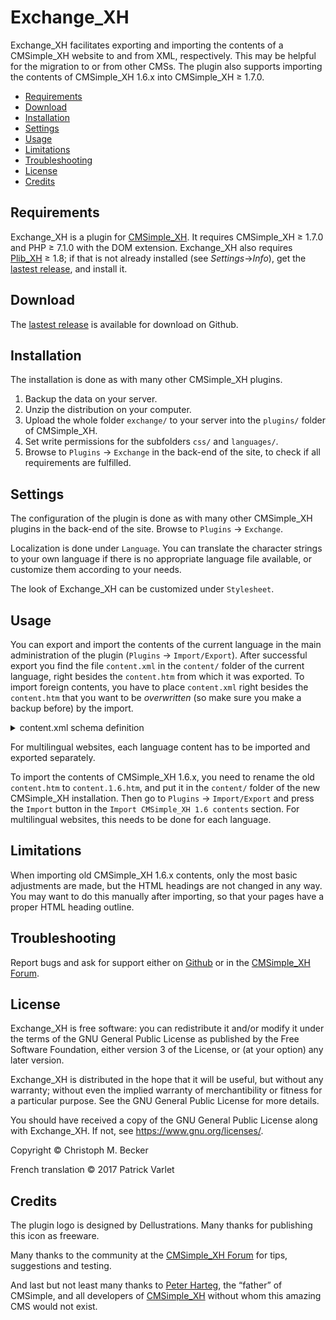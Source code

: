 # Exchange_XH

Exchange_XH facilitates exporting and importing the contents of a
CMSimple_XH website to and from XML, respectively.  This may be helpful for
the migration to or from other CMSs.
The plugin also supports importing the contents of CMSimple_XH 1.6.x
into CMSimple_XH ≥ 1.7.0.

- [Requirements](#requirements)
- [Download](#download)
- [Installation](#installation)
- [Settings](#settings)
- [Usage](#usage)
- [Limitations](#limitations)
- [Troubleshooting](#troubleshooting)
- [License](#license)
- [Credits](#credits)

## Requirements

Exchange_XH is a plugin for [CMSimple_XH](https://cmsimple-xh.org/).
It requires CMSimple_XH ≥ 1.7.0 and PHP ≥ 7.1.0 with the DOM extension.
Exchange_XH also requires [Plib_XH](https://github.com/cmb69/plib_xh) ≥ 1.8;
if that is not already installed (see *Settings*→*Info*),
get the [lastest release](https://github.com/cmb69/plib_xh/releases/latest),
and install it.

## Download

The [lastest release](https://github.com/cmb69/exchange_xh/releases/latest)
is available for download on Github.

## Installation

The installation is done as with many other CMSimple_XH plugins.

1. Backup the data on your server.
1. Unzip the distribution on your computer.
1. Upload the whole folder `exchange/` to your server into the `plugins/` folder
   of CMSimple_XH.
1. Set write permissions for the subfolders `css/` and `languages/`.
1. Browse to `Plugins` → `Exchange` in the back-end of the site,
   to check if all requirements are fulfilled.

## Settings

The configuration of the plugin is done as with many other CMSimple_XH plugins in
the back-end of the site. Browse to `Plugins` → `Exchange`.

<!-- You can change the default settings of Exchange_XH under `Config`. Hints
for the options will be displayed when hovering over the help icon with your
mouse. -->

Localization is done under `Language`. You can translate the character
strings to your own language if there is no appropriate language file available,
or customize them according to your needs.

The look of Exchange_XH can be customized under `Stylesheet`.

## Usage

You can export and import the contents of the current language in the
main administration of the plugin (`Plugins` → `Import/Export`).
After successful export you find the file `content.xml` in the
`content/` folder of the current language, right besides the
`content.htm` from which it was exported. To import foreign
contents, you have to place `content.xml` right besides the `content.htm` that you want
to be *overwritten* (so make sure you make a backup before) by
the import.

<details>
<summary>content.xml schema definition</summary>

````xml
<?xml version="1.0" encoding="UTF-8"?>
<grammar xmlns="http://relaxng.org/ns/structure/1.0">
  <start>
    <ref name="Contents"/>
  </start>

  <define name="Contents">
    <element name="contents">
      <attribute name="version"/>
      <zeroOrMore>
        <ref name="Page"/>
      </zeroOrMore>
    </element>
  </define>

  <define name="Page">
    <element name="page">
      <attribute name="title"/>
      <element name="data">
        <zeroOrMore>
          <attribute>
            <anyName/>
            <text/>
          </attribute>
        </zeroOrMore>
      </element>
      <element name="content">
        <text/>
      </element>
      <zeroOrMore>
        <ref name="Page"/>
      </zeroOrMore>
    </element>
  </define>
</grammar>
````
</details>

For multilingual websites, each language content has to be imported and
exported separately.

To import the contents of CMSimple_XH 1.6.x, you need to rename the old
`content.htm` to `content.1.6.htm`, and put it in the `content/` folder of
the new CMSimple_XH installation.  Then go to `Plugins` → `Import/Export`
and press the `Import` button in the `Import CMSimple_XH 1.6 contents`
section.  For multilingual websites, this needs to be done for each
language.

## Limitations

When importing old CMSimple_XH 1.6.x contents, only the most basic adjustments
are made, but the HTML headings are not changed in any way.  You may want to
do this manually after importing, so that your pages have a proper HTML heading outline.

## Troubleshooting

Report bugs and ask for support either on
[Github](https://github.com/cmb69/exchange_xh/issues)
or in the [CMSimple_XH Forum](https://cmsimpleforum.com/).

## License

Exchange_XH is free software: you can redistribute it and/or modify it
under the terms of the GNU General Public License as published
by the Free Software Foundation, either version 3 of the License,
or (at your option) any later version.

Exchange_XH is distributed in the hope that it will be useful,
but without any warranty; without even the implied warranty of merchantibility
or fitness for a particular purpose.
See the GNU General Public License for more details.

You should have received a copy of the GNU General Public License
along with Exchange_XH. If not, see https://www.gnu.org/licenses/.

Copyright © Christoph M. Becker

French translation © 2017 Patrick Varlet

## Credits

The plugin logo is designed by Dellustrations.
Many thanks for publishing this icon as freeware.

Many thanks to the community at the
[CMSimple_XH Forum](https://www.cmsimpleforum.com/)
for tips, suggestions and testing.

And last but not least many thanks to [Peter Harteg](https://www.harteg.dk/),
the “father” of CMSimple, and all developers of [CMSimple_XH](https://www.cmsimple-xh.org/)
without whom this amazing CMS would not exist.
